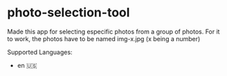 # photo-selection-tool

Made this app for selecting especific photos from a group of photos.
For it to work, the photos have to be named img-x.jpg (x being a number)

Supported Languages:
- en 🇺🇸
